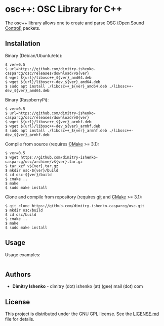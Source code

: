 # osc++: OSC Library for C++

The osc++ library allows one to create and parse [OSC (Open Sound Control)](http://opensoundcontrol.org/spec-1_0) packets.

## Installation

Binary (Debian/Ubuntu/etc):

```console
$ ver=0.5
$ url=https://github.com/dimitry-ishenko-casparcg/osc/releases/download/v${ver}
$ wget ${url}/libosc++_${ver}_amd64.deb
$ wget ${url}/libosc++-dev_${ver}_amd64.deb
$ sudo apt install ./libosc++_${ver}_amd64.deb ./libosc++-dev_${ver}_amd64.deb
```

Binary (RaspberryPi):

```console
$ ver=0.5
$ url=https://github.com/dimitry-ishenko-casparcg/osc/releases/download/v${ver}
$ wget ${url}/libosc++_${ver}_armhf.deb
$ wget ${url}/libosc++-dev_${ver}_armhf.deb
$ sudo apt install ./libosc++_${ver}_armhf.deb ./libosc++-dev_${ver}_armhf.deb
```

Compile from source (requires [CMake](https://cmake.org/) >= 3.1):

```console
$ ver=0.5
$ wget https://github.com/dimitry-ishenko-casparcg/osc/archive/v${ver}.tar.gz
$ tar xzf v${ver}.tar.gz
$ mkdir osc-${ver}/build
$ cd osc-${ver}/build
$ cmake ..
$ make
$ sudo make install
```

Clone and compile from repository (requires [git](https://git-scm.com/) and [CMake](https://cmake.org/) >= 3.1):

```console
$ git clone https://github.com/dimitry-ishenko-casparcg/osc.git
$ mkdir osc/build
$ cd osc/build
$ cmake ..
$ make
$ sudo make install
```

## Usage

Usage examples:
```cpp
```

## Authors

* **Dimitry Ishenko** - dimitry (dot) ishenko (at) (gee) mail (dot) com

## License

This project is distributed under the GNU GPL license. See the
[LICENSE.md](LICENSE.md) file for details.
